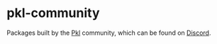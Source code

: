 # pkl-community

Packages built by the [Pkl](https://pkl-lang.org/) community, which can be found on [Discord](https://pkl-playground.vercel.app/discord-invite).
